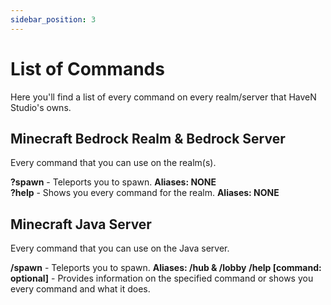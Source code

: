 ```yaml
---
sidebar_position: 3
---
```


# List of Commands

Here you'll find a list of every command on every realm/server that HaveN Studio's owns.

## Minecraft Bedrock Realm & Bedrock Server

Every command that you can use on the realm(s).

**?spawn** - Teleports you to spawn. **Aliases: NONE**                
**?help** - Shows you every command for the realm. **Aliases: NONE**                  

## Minecraft Java Server 

Every command that you can use on the Java server.

**/spawn** - Teleports you to spawn. **Aliases: /hub & /lobby**
**/help [command: optional]** - Provides information on the specified command or shows you every command and what it does.
